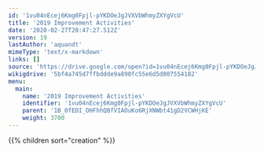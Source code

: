 ```yaml
---
id: '1vu04nEcej6Kmg0Fpjl-pYKDOeJgJVXVbWhmyZXYgVcU'
title: '2019 Improvement Activities'
date: '2020-02-27T20:47:27.512Z'
version: 19
lastAuthor: 'aquandt'
mimeType: 'text/x-markdown'
links: []
source: 'https://drive.google.com/open?id=1vu04nEcej6Kmg0Fpjl-pYKDOeJgJVXVbWhmyZXYgVcU'
wikigdrive: '5bf4a745d7ffbddde9a890fc55e6d5d807554182'
menu:
  main:
    name: '2019 Improvement Activities'
    identifier: '1vu04nEcej6Kmg0Fpjl-pYKDOeJgJVXVbWhmyZXYgVcU'
    parent: '1B_0fEDI_OHFhhQBfVIAOuKo6RjXNWbt41gD2VCWHjKE'
    weight: 3700
---
```

{{% children sort="creation" %}}

